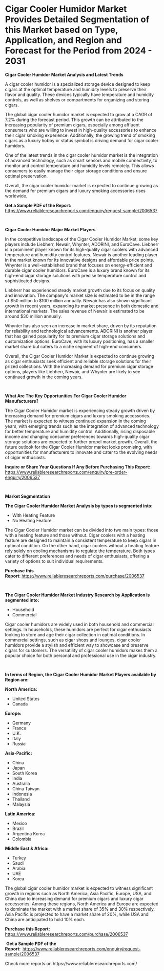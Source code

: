 <p><h1>Cigar Cooler Humidor Market Provides Detailed Segmentation of this Market based on Type, Application, and Region and Forecast for the Period from 2024 - 2031</h1></p><p><strong>Cigar Cooler Humidor Market Analysis and Latest Trends</strong></p>
<p><p>A cigar cooler humidor is a specialized storage device designed to keep cigars at the optimal temperature and humidity levels to preserve their flavor and quality. These devices typically have temperature and humidity controls, as well as shelves or compartments for organizing and storing cigars.</p><p>The global cigar cooler humidor market is expected to grow at a CAGR of 7.2% during the forecast period. This growth can be attributed to the increasing popularity of premium cigars, especially among affluent consumers who are willing to invest in high-quality accessories to enhance their cigar smoking experience. Additionally, the growing trend of smoking cigars as a luxury hobby or status symbol is driving demand for cigar cooler humidors.</p><p>One of the latest trends in the cigar cooler humidor market is the integration of advanced technology, such as smart sensors and mobile connectivity, to monitor and control temperature and humidity levels remotely. This allows consumers to easily manage their cigar storage conditions and ensure optimal preservation.</p><p>Overall, the cigar cooler humidor market is expected to continue growing as the demand for premium cigars and luxury smoking accessories rises worldwide.</p></p>
<p><strong>Get a Sample PDF of the Report:&nbsp;</strong> <a href="https://www.reliableresearchreports.com/enquiry/request-sample/2006537">https://www.reliableresearchreports.com/enquiry/request-sample/2006537</a></p>
<p>&nbsp;</p>
<p><strong>Cigar Cooler Humidor Major Market Players</strong></p>
<p><p>In the competitive landscape of the Cigar Cooler Humidor Market, some key players include Liebherr, Newair, Whynter, ADORINI, and EuroCave. Liebherr is a prominent player known for its high-quality cigar coolers with advanced temperature and humidity control features. Newair is another leading player in the market known for its innovative designs and affordable price points. Whynter is a well-established brand that focuses on energy-efficient and durable cigar cooler humidors. EuroCave is a luxury brand known for its high-end cigar storage solutions with precise temperature control and sophisticated designs.</p><p>Liebherr has experienced steady market growth due to its focus on quality and innovation. The company's market size is estimated to be in the range of $50 million to $100 million annually. Newair has also shown significant growth in recent years, expanding its market presence in both domestic and international markets. The sales revenue of Newair is estimated to be around $30 million annually.</p><p>Whynter has also seen an increase in market share, driven by its reputation for reliability and technological advancements. ADORINI is another player that has gained popularity for its premium cigar storage solutions and customization options. EuroCave, with its luxury positioning, has a smaller market share but caters to a niche segment of high-end consumers.</p><p>Overall, the Cigar Cooler Humidor Market is expected to continue growing as cigar enthusiasts seek efficient and reliable storage solutions for their prized collections. With the increasing demand for premium cigar storage options, players like Liebherr, Newair, and Whynter are likely to see continued growth in the coming years.</p></p>
<p>&nbsp;</p>
<p><strong>What Are The Key Opportunities For Cigar Cooler Humidor Manufacturers?</strong></p>
<p><p>The Cigar Cooler Humidor market is experiencing steady growth driven by increasing demand for premium cigars and luxury smoking accessories. The market is expected to witness continued expansion in the coming years, with emerging trends such as the integration of advanced technology for better temperature and humidity control. Additionally, rising disposable income and changing consumer preferences towards high-quality cigar storage solutions are expected to further propel market growth. Overall, the future outlook for the Cigar Cooler Humidor market looks promising, with opportunities for manufacturers to innovate and cater to the evolving needs of cigar enthusiasts.</p></p>
<p><strong>Inquire or Share Your Questions If Any Before Purchasing This Report:</strong> <a href="https://www.reliableresearchreports.com/enquiry/pre-order-enquiry/2006537">https://www.reliableresearchreports.com/enquiry/pre-order-enquiry/2006537</a></p>
<p>&nbsp;</p>
<p><strong>Market Segmentation</strong></p>
<p><strong>The Cigar Cooler Humidor Market Analysis by types is segmented into:</strong></p>
<p><ul><li>With Heating Feature</li><li>No Heating Feature</li></ul></p>
<p><p>The Cigar Cooler Humidor market can be divided into two main types: those with a heating feature and those without. Cigar coolers with a heating feature are designed to maintain a consistent temperature to keep cigars in optimal condition. On the other hand, cigar coolers without a heating feature rely solely on cooling mechanisms to regulate the temperature. Both types cater to different preferences and needs of cigar enthusiasts, offering a variety of options to suit individual requirements.</p></p>
<p><strong>Purchase this Report:&nbsp;</strong><a href="https://www.reliableresearchreports.com/purchase/2006537">https://www.reliableresearchreports.com/purchase/2006537</a></p>
<p>&nbsp;</p>
<p><strong>The Cigar Cooler Humidor Market Industry Research by Application is segmented into:</strong></p>
<p><ul><li>Household</li><li>Commercial</li></ul></p>
<p><p>Cigar cooler humidors are widely used in both household and commercial settings. In households, these humidors are perfect for cigar enthusiasts looking to store and age their cigar collection in optimal conditions. In commercial settings, such as cigar shops and lounges, cigar cooler humidors provide a stylish and efficient way to showcase and preserve cigars for customers. The versatility of cigar cooler humidors makes them a popular choice for both personal and professional use in the cigar industry.</p></p>
<p>&nbsp;</p>
<p><strong>In terms of Region, the Cigar Cooler Humidor Market Players available by Region are:</strong></p>
<p>
    <p> <strong> North America: </strong>
        <ul>
            <li>United States</li>
            <li>Canada</li>
        </ul>
        </p> 
    <p> <strong> Europe: </strong>
        <ul>
            <li>Germany</li>
            <li>France</li>
            <li>U.K.</li>
            <li>Italy</li>
            <li>Russia</li>
        </ul>
        </p> 
    <p> <strong> Asia-Pacific: </strong>
        <ul>
            <li>China</li>
            <li>Japan</li>
            <li>South Korea</li>
            <li>India</li>
            <li>Australia</li>
            <li>China Taiwan</li>
            <li>Indonesia</li>
            <li>Thailand</li>
            <li>Malaysia</li>
        </ul>
        </p> 
    <p> <strong> Latin America: </strong>
        <ul>
            <li>Mexico</li>
            <li>Brazil</li>
            <li>Argentina Korea</li>
            <li>Colombia</li>
        </ul>
        </p> 
    <p> <strong> Middle East & Africa: </strong>
        <ul>
            <li>Turkey</li>
            <li>Saudi</li>
            <li>Arabia</li>
            <li>UAE</li>
            <li>Korea</li>
        </ul>
    </p>
    </p>
<p><p>The global cigar cooler humidor market is expected to witness significant growth in regions such as North America, Asia Pacific, Europe, USA, and China due to increasing demand for premium cigars and luxury cigar accessories. Among these regions, North America and Europe are expected to dominate the market with a market share of 35% and 30% respectively. Asia Pacific is projected to have a market share of 20%, while USA and China are anticipated to hold 10% each.</p></p>
<p><strong>Purchase this Report: </strong><a href="https://www.reliableresearchreports.com/purchase/2006537">https://www.reliableresearchreports.com/purchase/2006537</a></p>
<p>&nbsp;<strong>Get a Sample PDF of the Report:&nbsp;&nbsp;</strong><a href="https://www.reliableresearchreports.com/enquiry/request-sample/2006537">https://www.reliableresearchreports.com/enquiry/request-sample/2006537</a></p>
<p><strong></strong></p>
<p>Check more reports on https://www.reliableresearchreports.com/</p>